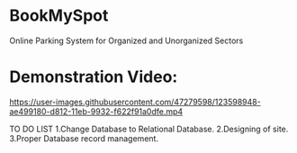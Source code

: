# BookMySpot
Online Parking System for Organized and Unorganized Sectors

# Demonstration Video:


https://user-images.githubusercontent.com/47279598/123598948-ae499180-d812-11eb-9932-f622f91a0dfe.mp4



TO DO LIST
1.Change Database to Relational Database.
2.Designing of site.
3.Proper Database record management.
